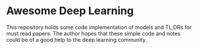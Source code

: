 # Awesome Deep Learning

This repository holds some code implementation of models and TL;DRs for must read papers. The author hopes that these simple code and notes could be of a good help to the deep learning community.